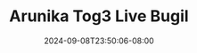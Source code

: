 --- 
title: "Arunika Tog3 Live Bugil"
description: "video   Arunika Tog3 Live Bugil full    "
date: 2024-09-08T23:50:06-08:00
file_code: "apscoztxp0e0"
draft: false
cover: "7qrvzh325r8qk7bj.jpg"
tags: ["Arunika", "Live", "Bugil", "bokep-indo", "bokep-viral", "bokep-ig"]
length: 1370
fld_id: "1484066"
foldername: "Arunika"
categories: ["Arunika"]
views: 0
---